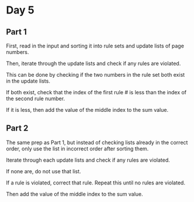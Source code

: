 # Day 5


## Part 1

First, read in the input and sorting it into rule sets and update lists of page numbers.

Then, iterate through the update lists and check if any rules are violated.

This can be done by checking if the two numbers in the rule set both exist in the update lists.

If both exist, check that the index of the first rule # is less than the index of the second rule number. 

If it is less, then add the value of the middle index to the sum value.

## Part 2

The same prep as Part 1, but instead of checking lists already in the correct order, only use the list in incorrect order after sorting them.

Iterate through each update lists and check if any rules are violated.

If none are, do not use that list.

If a rule is violated, correct that rule. Repeat this until no rules are violated.

Then add the value of the middle index to the sum value.